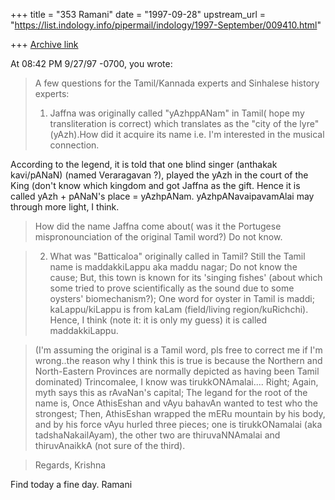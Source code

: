 +++
title = "353 Ramani"
date = "1997-09-28"
upstream_url = "https://list.indology.info/pipermail/indology/1997-September/009410.html"

+++
[Archive link](https://list.indology.info/pipermail/indology/1997-September/009410.html)

At 08:42 PM 9/27/97 -0700, you wrote:
>A few questions for the Tamil/Kannada experts and Sinhalese history
>experts:
>1. Jaffna was originally called "yAzhppANam" in Tamil( hope my
>transliteration is correct) which translates as the "city of the lyre"
>(yAzh).How did it acquire its name i.e. I'm interested in the musical
>connection.

According to the legend, it is told that one blind singer (anthakak
kavi/pANaN) (named Veraragavan ?), played the yAzh in the court of the King
(don't know which kingdom and got Jaffna as the gift. Hence it is called
yAzh + pANaN's place = yAzhpANam.
yAzhpANavaipavamAlai may through more light, I think.

> How did the name Jaffna come about( was it the Portugese
>mispronounciation of the original Tamil word?)
Do not know.

>2. What was "Batticaloa" originally called in Tamil?
Still the Tamil name is maddakkiLappu aka maddu nagar; Do not know the
cause; But, this town is known for its 'singing fishes' (about which some
tried to prove scientifically as the sound due to some oysters'
biomechanism?); One word for oyster in Tamil is maddi; kaLappu/kiLappu is
from kaLam (field/living region/kuRichchi). Hence, I think (note it: it is
only my guess) it is called maddakkiLappu.

>(I'm assuming the
>original is a Tamil word, pls free to correct me if I'm wrong..the
>reason why I think this is true is because the Northern and
>North-Eastern Provinces are normally depicted as having been Tamil
>dominated) Trincomalee, I know was tirukkONAmalai....
Right; Again, myth says this as rAvaNan's capital; The legand for the root
of the name is,
Once AthisEshan and vAyu bahavAn wanted to test who the strongest; Then,
AthisEshan wrapped the mERu mountain by his body, and by his force vAyu
hurled three pieces; one is tirukkONamalai (aka tadshaNakailAyam), the other
two are thiruvaNNAmalai and thiruvAnaikkA (not sure of the third).


>Regards,
>Krishna

Find today a fine day.
Ramani



